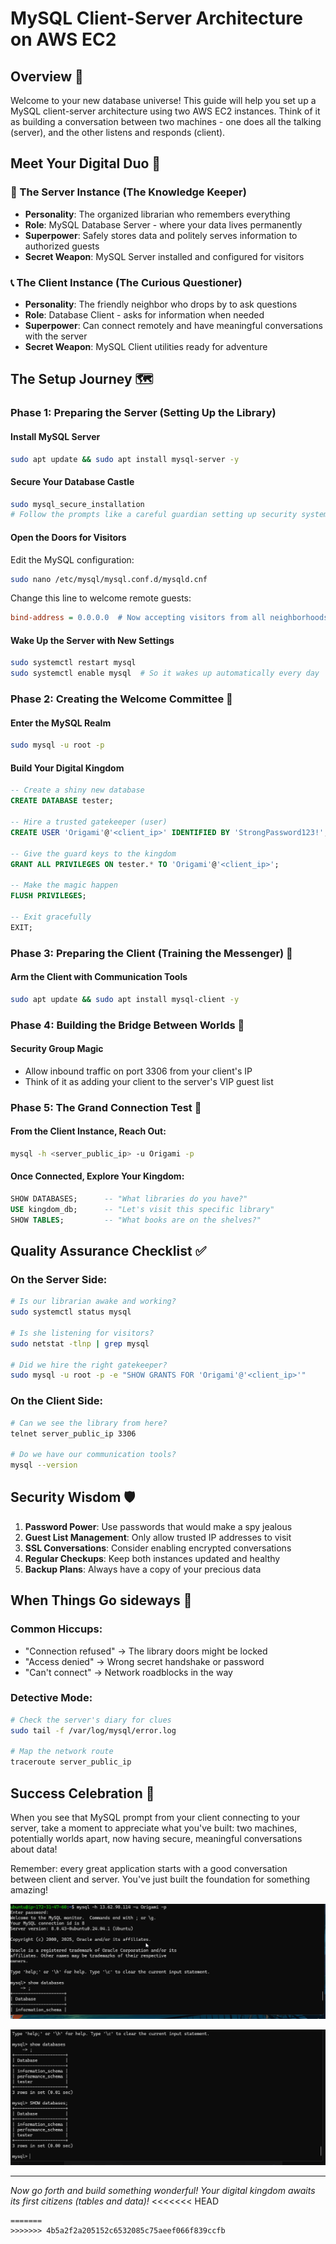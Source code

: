 # MySQL Client-Server Architecture on AWS EC2

## Overview 🚀
Welcome to your new database universe! This guide will help you set up a MySQL client-server architecture using two AWS EC2 instances. Think of it as building a conversation between two machines - one does all the talking (server), and the other listens and responds (client).

## Meet Your Digital Duo 🤝

### 🏰 The Server Instance (The Knowledge Keeper)
- **Personality**: The organized librarian who remembers everything
- **Role**: MySQL Database Server - where your data lives permanently
- **Superpower**: Safely stores data and politely serves information to authorized guests
- **Secret Weapon**: MySQL Server installed and configured for visitors

### 📞 The Client Instance (The Curious Questioner)  
- **Personality**: The friendly neighbor who drops by to ask questions
- **Role**: Database Client - asks for information when needed
- **Superpower**: Can connect remotely and have meaningful conversations with the server
- **Secret Weapon**: MySQL Client utilities ready for adventure

## The Setup Journey 🗺️

### Phase 1: Preparing the Server (Setting Up the Library)

#### Install MySQL Server
```bash
sudo apt update && sudo apt install mysql-server -y
```

#### Secure Your Database Castle
```bash
sudo mysql_secure_installation
# Follow the prompts like a careful guardian setting up security systems
```

#### Open the Doors for Visitors
Edit the MySQL configuration:
```bash
sudo nano /etc/mysql/mysql.conf.d/mysqld.cnf
```

Change this line to welcome remote guests:
```ini
bind-address = 0.0.0.0  # Now accepting visitors from all neighborhoods!
```

#### Wake Up the Server with New Settings
```bash
sudo systemctl restart mysql
sudo systemctl enable mysql  # So it wakes up automatically every day
```

### Phase 2: Creating the Welcome Committee 🎪

#### Enter the MySQL Realm
```bash
sudo mysql -u root -p
```

#### Build Your Digital Kingdom
```sql
-- Create a shiny new database
CREATE DATABASE tester;

-- Hire a trusted gatekeeper (user)
CREATE USER 'Origami'@'<client_ip>' IDENTIFIED BY 'StrongPassword123!';

-- Give the guard keys to the kingdom
GRANT ALL PRIVILEGES ON tester.* TO 'Origami'@'<client_ip>';

-- Make the magic happen
FLUSH PRIVILEGES;

-- Exit gracefully
EXIT;
```

### Phase 3: Preparing the Client (Training the Messenger) 📨

#### Arm the Client with Communication Tools
```bash
sudo apt update && sudo apt install mysql-client -y
```

### Phase 4: Building the Bridge Between Worlds 🌉

#### Security Group Magic
- Allow inbound traffic on port 3306 from your client's IP
- Think of it as adding your client to the server's VIP guest list

### Phase 5: The Grand Connection Test 🎯

#### From the Client Instance, Reach Out:
```bash
mysql -h <server_public_ip> -u Origami -p
```

#### Once Connected, Explore Your Kingdom:
```sql
SHOW DATABASES;      -- "What libraries do you have?"
USE kingdom_db;      -- "Let's visit this specific library"
SHOW TABLES;         -- "What books are on the shelves?"
```

## Quality Assurance Checklist ✅

### On the Server Side:
```bash
# Is our librarian awake and working?
sudo systemctl status mysql

# Is she listening for visitors?
sudo netstat -tlnp | grep mysql

# Did we hire the right gatekeeper?
sudo mysql -u root -p -e "SHOW GRANTS FOR 'Origami'@'<client_ip>'"
```

### On the Client Side:
```bash
# Can we see the library from here?
telnet server_public_ip 3306

# Do we have our communication tools?
mysql --version
```

## Security Wisdom 🛡️

1. **Password Power**: Use passwords that would make a spy jealous
2. **Guest List Management**: Only allow trusted IP addresses to visit
3. **SSL Conversations**: Consider enabling encrypted conversations
4. **Regular Checkups**: Keep both instances updated and healthy
5. **Backup Plans**: Always have a copy of your precious data

## When Things Go sideways 🔧

### Common Hiccups:
- "Connection refused" → The library doors might be locked
- "Access denied" → Wrong secret handshake or password
- "Can't connect" → Network roadblocks in the way

### Detective Mode:
```bash
# Check the server's diary for clues
sudo tail -f /var/log/mysql/error.log

# Map the network route
traceroute server_public_ip
```


## Success Celebration 🎉
When you see that MySQL prompt from your client connecting to your server, take a moment to appreciate what you've built: two machines, potentially worlds apart, now having secure, meaningful conversations about data!

Remember: every great application starts with a good conversation between client and server. You've just built the foundation for something amazing!

 ![Success](screenshots/screenshot2_client_server_architecture.png)

 ![Success](screenshots/screenshot_client_server_architecture.png)



---
*Now go forth and build something wonderful! Your digital kingdom awaits its first citizens (tables and data)!*
<<<<<<< HEAD
```
=======
>>>>>>> 4b5a2f2a205152c6532085c75aeef066f839ccfb
